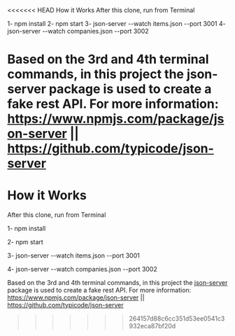 <<<<<<< HEAD
How it Works
After this clone, run from Terminal

1- npm install 2- npm start 3- json-server --watch items.json --port 3001 4- json-server --watch companies.json --port 3002

Based on the 3rd and 4th terminal commands, in this project the json-server package is used to create a fake rest API. For more information: https://www.npmjs.com/package/json-server || https://github.com/typicode/json-server
=======
# How it Works

After this clone, run from Terminal

1- npm install


2- npm start


3- json-server --watch items.json --port 3001


4- json-server --watch companies.json --port 3002



Based on the 3rd and 4th terminal commands, in this project the [json-server](https://www.npmjs.com/package/json-server "json-server") package is used to create a fake rest API. For more information: https://www.npmjs.com/package/json-server || https://github.com/typicode/json-server
>>>>>>> 264157d88c6cc351d53ee0541c3932eca87bf20d
